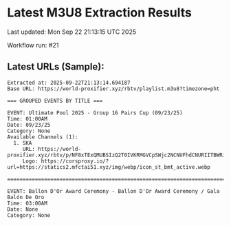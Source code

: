 # Latest M3U8 Extraction Results

Last updated: Mon Sep 22 21:13:15 UTC 2025

Workflow run: #21

## Latest URLs (Sample):
```
Extracted at: 2025-09-22T21:13:14.694187
Base URL: https://world-proxifier.xyz/rbtv/playlist.m3u8?timezone=pht

=== GROUPED EVENTS BY TITLE ===

EVENT: Ultimate Pool 2025 - Group 16 Pairs Cup (09/23/25)
Time: 01:00AM
Date: 09/23/25
Category: None
Available Channels (1):
  1. SKA
     URL: https://world-proxifier.xyz/rbtv/p/NF8xTExQMUBSIzQ2T0IVKRMGVCpSWjc2NCNUFhdCNURIITBWRiQ1Vi5CKhYTPBUpLQIqFhoFHBAaAioTEgoVFBo=/index.m3u8
     Logo: https://corsproxy.io/?url=https://statics2.mfctai51.xyz/img/webp/icon_st_bmt_active.webp

================================================================================

EVENT: Ballon D'Or Award Ceremony - Ballon D'Or Award Ceremony / Gala Balón De Oro
Time: 03:00AM
Date: None
Category: None
```
